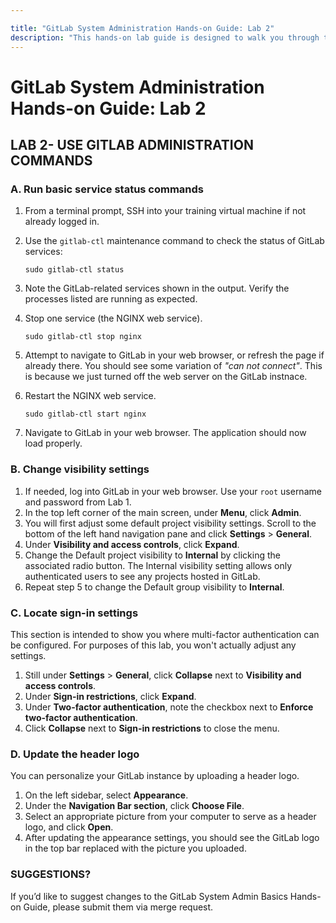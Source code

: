 ```yaml
---

title: "GitLab System Administration Hands-on Guide: Lab 2"
description: "This hands-on lab guide is designed to walk you through the lab exercises used in the GitLab System Administration course."
---
```

# GitLab System Administration Hands-on Guide: Lab 2


## LAB 2- USE GITLAB ADMINISTRATION COMMANDS

### A. Run basic service status commands

1. From a terminal prompt, SSH into your training virtual machine if not already logged in.
2. Use the `gitlab-ctl` maintenance command to check the status of GitLab services:

     ```
   sudo gitlab-ctl status
     ```

3. Note the GitLab-related services shown in the output. Verify the processes listed are running as expected.
4. Stop one service (the NGINX web service).

     ```
   sudo gitlab-ctl stop nginx
     ```

5. Attempt to navigate to GitLab in your web browser, or refresh the page if already there. You should see some variation of *"can not connect"*. This is because we just turned off the web server on the GitLab instnace.
6. Restart the NGINX web service.

     ```
   sudo gitlab-ctl start nginx
     ```

7. Navigate to GitLab in your web browser. The application should now load properly.

### B. Change visibility settings

1. If needed, log into GitLab in your web browser. Use your `root` username and password from Lab 1.
2. In the top left corner of the main screen, under **Menu**, click **Admin**.
3. You will first adjust some default project visibility settings. Scroll to the bottom of the left hand navigation pane and click **Settings** > **General**.
4. Under **Visibility and access controls**, click **Expand**.
5. Change the Default project visibility to **Internal** by clicking the associated radio button. The Internal visibility setting allows only authenticated users to see any projects hosted in GitLab.
6. Repeat step 5 to change the Default group visibility to **Internal**.  

### C. Locate sign-in settings

This section is intended to show you where multi-factor authentication can be configured. For purposes of this lab, you won't actually adjust any settings.
1. Still under **Settings** > **General**, click **Collapse** next to **Visibility and access controls**.  
2. Under **Sign-in restrictions**, click **Expand**.
3. Under **Two-factor authentication**, note the checkbox next to **Enforce two-factor authentication**.
4. Click **Collapse** next to **Sign-in restrictions** to close the menu.

### D. Update the header logo

You can personalize your GitLab instance by uploading a header logo.
1. On the left sidebar, select **Appearance**.
2. Under the **Navigation Bar section**, click **Choose File**.  
3. Select an appropriate picture from your computer to serve as a header logo, and click **Open**.
4. After updating the appearance settings, you should see the GitLab logo in the top bar replaced with the picture you uploaded.

### SUGGESTIONS?

If you’d like to suggest changes to the GitLab System Admin Basics Hands-on Guide, please submit them via merge request.
